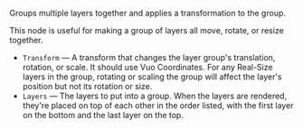 Groups multiple layers together and applies a transformation to the group. 

This node is useful for making a group of layers all move, rotate, or resize together. 

   - `Transform` — A transform that changes the layer group's translation, rotation, or scale. It should use Vuo Coordinates. For any Real-Size layers in the group, rotating or scaling the group will affect the layer's position but not its rotation or size. 
   - `Layers` — The layers to put into a group. When the layers are rendered, they're placed on top of each other in the order listed, with the first layer on the bottom and the last layer on the top. 
